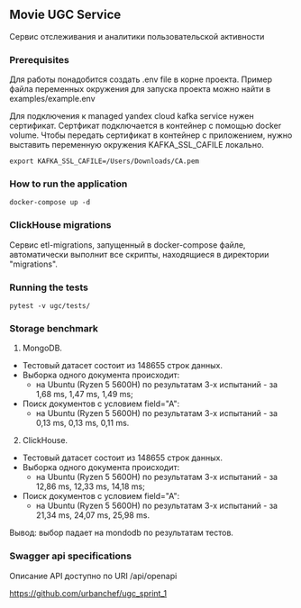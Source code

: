 ## Movie UGC Service

Сервис отслеживания и аналитики пользовательской активности

### Prerequisites

Для работы понадобится создать .env file в корне проекта.
Пример файла переменных окружения для запуска проекта можно найти в examples/example.env

Для подключения к managed yandex cloud kafka service нужен сертификат.
Сертфикат подключается в контейнер с помощью docker volume.
Чтобы передать сертификат в контейнер с приложением, нужно выставить переменную окружения KAFKA_SSL_CAFILE локально. 

```shell
export KAFKA_SSL_CAFILE=/Users/Downloads/CA.pem
```

### How to run the application

```
docker-compose up -d 
```

### ClickHouse migrations

Сервис etl-migrations, запущенный в docker-compose файле, автоматически выполнит все скрипты,
находящиеся в директории "migrations".

### Running the tests

```
pytest -v ugc/tests/
```

### Storage benchmark

1. MongoDB. 
- Тестовый датасет состоит из 148655 строк данных.
- Выборка одного документа происходит:
  - на Ubuntu (Ryzen 5 5600H) по результатам 3-х испытаний - за 1,68 ms, 1,47 ms, 1,49 ms;
- Поиск документов с условием field="A":
  - на Ubuntu (Ryzen 5 5600H) по результатам 3-х испытаний - за 0,13 ms, 0,13 ms, 0,11 ms.

2. ClickHouse. 
- Тестовый датасет состоит из 148655 строк данных.
- Выборка одного документа происходит:
  - на Ubuntu (Ryzen 5 5600H) по результатам 3-х испытаний - за 12,86 ms, 12,33 ms, 14,18 ms;
- Поиск документов с условием field="A":
  - на Ubuntu (Ryzen 5 5600H) по результатам 3-х испытаний - за 21,34 ms, 24,07 ms, 25,98 ms.

Вывод: выбор падает на mondodb по результатам тестов. 

### Swagger api specifications

Описание API доступно по URI /api/openapi


https://github.com/urbanchef/ugc_sprint_1
